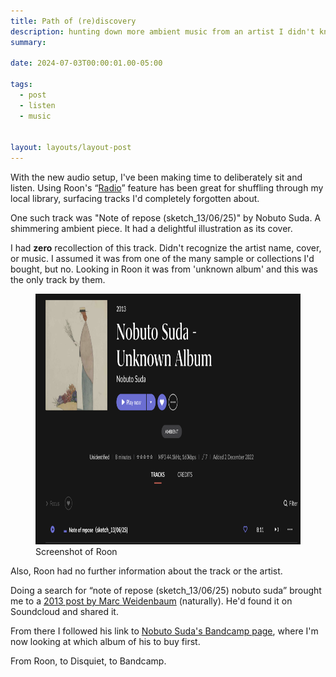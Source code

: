 ```yaml
---
title: Path of (re)discovery
description: hunting down more ambient music from an artist I didn't know I had in my library
summary:

date: 2024-07-03T00:00:01.00-05:00

tags:
  - post
  - listen
  - music


layout: layouts/layout-post
---
```


With the new audio setup, I've been making time to deliberately sit and listen. Using Roon's “<a href="https://help.roonlabs.com/portal/en/kb/articles/faq-what-s-radio-and-how-does-it-work" title="FAQ on this feature">Radio</a>” feature has been great for shuffling through my local library, surfacing tracks I'd completely forgotten about.

One such track was "Note of repose (sketch_13/06/25)" by Nobuto Suda. A shimmering ambient piece. It had a delightful illustration as its cover.

I had <strong>zero</strong> recollection of this track. Didn't recognize the artist name, cover, or music. I assumed it was from one of the many sample or collections I'd bought, but no. Looking in Roon it was from 'unknown album' and this was the only track by them.

<figure>
<img class="img-border" src="/img/ss-2024-07-03-room-nobuto-suda.png" alt="screenshot of Roon entry for note of repose" width="706" height="401" />
  <figcaption>Screenshot of Roon</figcaption>
</figure>

Also, Roon had no further information about the track or the artist.

Doing a search for <q>note of repose (sketch_13/06/25) nobuto suda</q> brought me to a <a href="https://disquiet.com/2013/06/25/nobuto-suda-note-of-repose/" title="Disquiet blog">2013 post by Marc Weidenbaum</a> (naturally). He'd found it on Soundcloud and shared it.

From there I followed his link to <a href="https://nobutosuda.bandcamp.com" title="">Nobuto Suda's Bandcamp page</a>, where I'm now looking at which album of his to buy first.

From Roon, to Disquiet, to Bandcamp.
